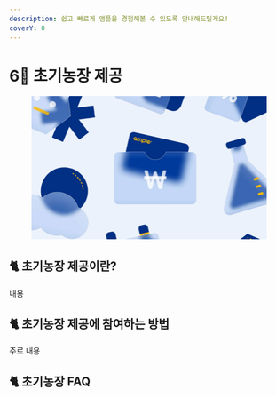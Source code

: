 ```yaml
---
description: 쉽고 빠르게 앰플을 경험해볼 수 있도록 안내해드릴게요!
coverY: 0
---
```


# 6⃣ 초기농장 제공

<figure><img src="../.gitbook/assets/image.png" alt=""><figcaption></figcaption></figure>

## :cat2: 초기농장 제공이란?

내용











## :cat2: 초기농장 제공에 참여하는 방법

주로 내용











## :cat2: 초기농장 FAQ









